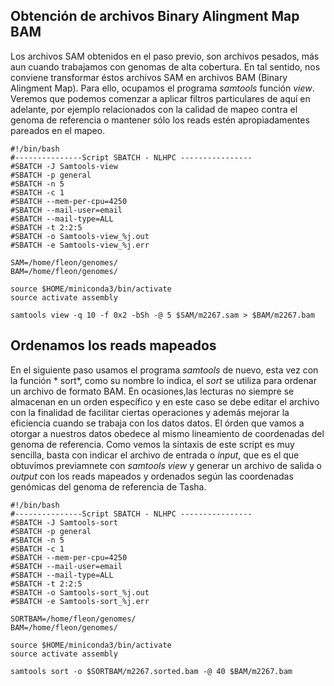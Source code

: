 ## Obtención de archivos  Binary Alingment Map BAM

Los archivos SAM obtenidos en el paso previo, son archivos pesados, más aun cuando trabajamos con genomas de alta cobertura. En tal sentido, nos conviene transformar éstos archivos SAM en archivos BAM (Binary Alingment Map). Para ello, ocupamos el programa *samtools* función *view*. Veremos que podemos comenzar a aplicar filtros particulares de aquí en adelante, por ejemplo relacionados con la calidad de mapeo contra el genoma de referencia o mantener sólo los reads estén apropiadamentes pareados en el mapeo. 


```
#!/bin/bash
#---------------Script SBATCH - NLHPC ----------------
#SBATCH -J Samtools-view
#SBATCH -p general
#SBATCH -n 5
#SBATCH -c 1
#SBATCH --mem-per-cpu=4250
#SBATCH --mail-user=email
#SBATCH --mail-type=ALL
#SBATCH -t 2:2:5
#SBATCH -o Samtools-view_%j.out
#SBATCH -e Samtools-view_%j.err

SAM=/home/fleon/genomes/
BAM=/home/fleon/genomes/

source $HOME/miniconda3/bin/activate
source activate assembly   

samtools view -q 10 -f 0x2 -bSh -@ 5 $SAM/m2267.sam > $BAM/m2267.bam 
```
## Ordenamos los reads mapeados

En el siguiente paso usamos el programa *samtools* de nuevo, esta vez con la función * sort*, como su nombre lo indica, el *sort* se utiliza para ordenar un archivo de formato BAM. En ocasiones,las lecturas no siempre se almacenan en un orden específico y en este caso se debe editar el archivo con la finalidad de facilitar ciertas operaciones y además mejorar la eficiencia cuando se trabaja con los datos datos. El órden que vamos a otorgar a nuestros datos obedece al mismo lineamiento de coordenadas del genoma de referencia. Como vemos la sintaxis de este script es muy sencilla, basta con indicar el archivo de entrada o *input*, que es el que obtuvimos previamnete con *samtools view* y generar un archivo de salida o *output* con los reads mapeados y ordenados según las coordenadas genómicas del genoma de referencia de Tasha.

```
#!/bin/bash
#---------------Script SBATCH - NLHPC ----------------
#SBATCH -J Samtools-sort
#SBATCH -p general
#SBATCH -n 5
#SBATCH -c 1
#SBATCH --mem-per-cpu=4250
#SBATCH --mail-user=email
#SBATCH --mail-type=ALL
#SBATCH -t 2:2:5
#SBATCH -o Samtools-sort_%j.out
#SBATCH -e Samtools-sort_%j.err

SORTBAM=/home/fleon/genomes/
BAM=/home/fleon/genomes/

source $HOME/miniconda3/bin/activate
source activate assembly   

samtools sort -o $SORTBAM/m2267.sorted.bam -@ 40 $BAM/m2267.bam

```

